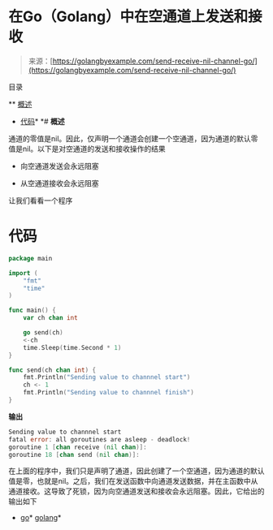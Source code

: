 <!--yml

类别：未分类

日期：2024-10-13 06:24:23

-->

# 在Go（Golang）中在空通道上发送和接收

> 来源：[https://golangbyexample.com/send-receive-nil-channel-go/](https://golangbyexample.com/send-receive-nil-channel-go/)

目录

**   [概述](#Overview "Overview")

+   [代码](#Code "Code")*  *# **概述**

通道的零值是nil。因此，仅声明一个通道会创建一个空通道，因为通道的默认零值是nil。以下是对空通道的发送和接收操作的结果

+   向空通道发送会永远阻塞

+   从空通道接收会永远阻塞

让我们看看一个程序

# **代码**

```go
package main

import (
	"fmt"
	"time"
)

func main() {
	var ch chan int

	go send(ch)
	<-ch
	time.Sleep(time.Second * 1)
}

func send(ch chan int) {
	fmt.Println("Sending value to channnel start")
	ch <- 1
	fmt.Println("Sending value to channnel finish")
}
```

**输出**

```go
Sending value to channnel start
fatal error: all goroutines are asleep - deadlock!
goroutine 1 [chan receive (nil chan)]:
goroutine 18 [chan send (nil chan)]:
```

在上面的程序中，我们只是声明了通道，因此创建了一个空通道，因为通道的默认值是零，也就是nil。之后，我们在发送函数中向通道发送数据，并在主函数中从通道接收。这导致了死锁，因为向空通道发送和接收会永远阻塞。因此，它给出的输出如下

+   [go](https://golangbyexample.com/tag/go/)*   [golang](https://golangbyexample.com/tag/golang/)*

